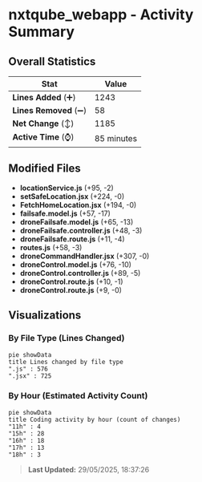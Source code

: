 # nxtqube_webapp - Activity Summary 

## Overall Statistics

| Stat                   | Value                                                             |
| ---------------------- | ----------------------------------------------------------------- |
| **Lines Added** (➕)   | 1243                                          |
| **Lines Removed** (➖) | 58                                        |
| **Net Change** (↕)    | 1185                |
| **Active Time** (⌚)   | 85 minutes |


## Modified Files
- **locationService.js** (+95, -2)
- **setSafeLocation.jsx** (+224, -0)
- **FetchHomeLocation.jsx** (+194, -0)
- **failsafe.model.js** (+57, -17)
- **droneFailsafe.model.js** (+65, -13)
- **droneFailsafe.controller.js** (+48, -3)
- **droneFailsafe.route.js** (+11, -4)
- **routes.js** (+58, -3)
- **droneCommandHandler.jsx** (+307, -0)
- **droneControl.model.js** (+76, -10)
- **droneControl.controller.js** (+89, -5)
- **droneControl.route.js** (+10, -1)
- **droneControl.route.js** (+9, -0)

## Visualizations

### By File Type (Lines Changed)

```mermaid
pie showData
title Lines changed by file type
".js" : 576
".jsx" : 725
```

### By Hour (Estimated Activity Count)

```mermaid
pie showData
title Coding activity by hour (count of changes)
"11h" : 4
"15h" : 28
"16h" : 18
"17h" : 13
"18h" : 3
```


> **Last Updated:** 29/05/2025, 18:37:26